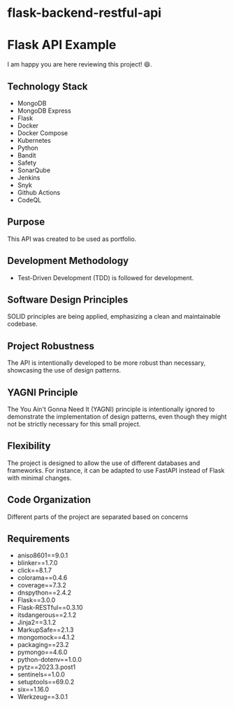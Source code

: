 # flask-backend-restful-api



# Flask API Example
I am happy you are here reviewing this project! 😄.

## Technology Stack
- MongoDB
- MongoDB Express
- Flask
- Docker
- Docker Compose
- Kubernetes
- Python
- Bandit
- Safety
- SonarQube
- Jenkins
- Snyk
- Github Actions
- CodeQL

## Purpose
This API was created to be used as portfolio.

## Development Methodology
- Test-Driven Development (TDD) is followed for development.

## Software Design Principles
SOLID principles are being applied, emphasizing a clean and maintainable codebase.

## Project Robustness
The API is intentionally developed to be more robust than necessary, showcasing the use of design patterns.

## YAGNI Principle
The You Ain't Gonna Need It (YAGNI) principle is intentionally ignored to demonstrate the implementation of design patterns, even though they might not be strictly necessary for this small project.

## Flexibility
The project is designed to allow the use of different databases and frameworks. For instance, it can be adapted to use FastAPI instead of Flask with minimal changes.

## Code Organization
Different parts of the project are separated based on concerns

## Requirements

- aniso8601==9.0.1
- blinker==1.7.0
- click==8.1.7
- colorama==0.4.6
- coverage==7.3.2
- dnspython==2.4.2
- Flask==3.0.0
- Flask-RESTful==0.3.10
- itsdangerous==2.1.2
- Jinja2==3.1.2
- MarkupSafe==2.1.3
- mongomock==4.1.2
- packaging==23.2
- pymongo==4.6.0
- python-dotenv==1.0.0
- pytz==2023.3.post1
- sentinels==1.0.0
- setuptools==69.0.2
- six==1.16.0
- Werkzeug==3.0.1
